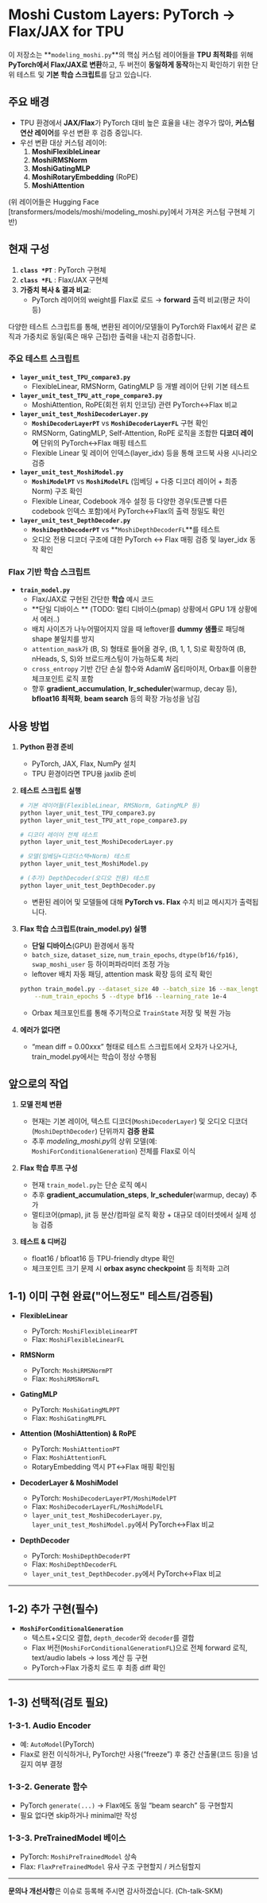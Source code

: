 # Moshi Custom Layers: PyTorch → Flax/JAX for TPU

이 저장소는 **`modeling_moshi.py`**의 핵심 커스텀 레이어들을 **TPU 최적화**를 위해 **PyTorch에서 Flax/JAX로 변환**하고, 두 버전이 **동일하게 동작**하는지 확인하기 위한 단위 테스트 및 **기본 학습 스크립트**를 담고 있습니다.

## 주요 배경

- TPU 환경에서 **JAX/Flax**가 PyTorch 대비 높은 효율을 내는 경우가 많아, **커스텀 연산 레이어**를 우선 변환 후 검증 중입니다.  
- 우선 변환 대상 커스텀 레이어:
  1. **MoshiFlexibleLinear**  
  2. **MoshiRMSNorm**  
  3. **MoshiGatingMLP**  
  4. **MoshiRotaryEmbedding** (RoPE)  
  5. **MoshiAttention**  

(위 레이어들은 Hugging Face [transformers/models/moshi/modeling_moshi.py]에서 가져온 커스텀 구현체 기반)

## 현재 구성

1. **`class *PT`** : PyTorch 구현체  
2. **`class *FL`** : Flax/JAX 구현체  
3. **가중치 복사 & 결과 비교**:  
   - PyTorch 레이어의 weight를 Flax로 로드 → **forward** 출력 비교(평균 차이 등)

다양한 테스트 스크립트를 통해, 변환된 레이어/모델들이 PyTorch와 Flax에서 같은 로직과 가중치로 동일(혹은 매우 근접)한 출력을 내는지 검증합니다.

### 주요 테스트 스크립트

- **`layer_unit_test_TPU_compare3.py`**  
  - FlexibleLinear, RMSNorm, GatingMLP 등 개별 레이어 단위 기본 테스트  
- **`layer_unit_test_TPU_att_rope_compare3.py`**  
  - MoshiAttention, RoPE(회전 위치 인코딩) 관련 PyTorch↔Flax 비교  
- **`layer_unit_test_MoshiDecoderLayer.py`**  
  - **`MoshiDecoderLayerPT`** vs **`MoshiDecoderLayerFL`** 구현 확인  
  - RMSNorm, GatingMLP, Self-Attention, RoPE 로직을 조합한 **디코더 레이어** 단위의 PyTorch↔Flax 매핑 테스트  
  - Flexible Linear 및 레이어 인덱스(layer_idx) 등을 통해 코드북 사용 시나리오 검증  
- **`layer_unit_test_MoshiModel.py`**  
  - **`MoshiModelPT`** vs **`MoshiModelFL`** (임베딩 + 다중 디코더 레이어 + 최종 Norm) 구조 확인  
  - Flexible Linear, Codebook 개수 설정 등 다양한 경우(토큰별 다른 codebook 인덱스 포함)에서 PyTorch↔Flax의 출력 정밀도 확인
- **`layer_unit_test_DepthDecoder.py`**  
  - **`MoshiDepthDecoderPT`** vs **`MoshiDepthDecoderFL`**를 테스트  
  - 오디오 전용 디코더 구조에 대한 PyTorch ↔ Flax 매핑 검증 및 layer_idx 동작 확인  

### Flax 기반 학습 스크립트

- **`train_model.py`**  
  - Flax/JAX로 구현된 간단한 **학습** 예시 코드  
  - **단일 디바이스 ** (TODO: 멀티 디바이스(pmap) 상황에서 GPU 1개 상황에서 에러..)
  - 배치 사이즈가 나누어떨어지지 않을 때 leftover를 **dummy 샘플**로 패딩해 shape 불일치를 방지  
  - `attention_mask`가 (B, S) 형태로 들어올 경우, (B, 1, 1, S)로 확장하여 (B, nHeads, S, S)와 브로드캐스팅이 가능하도록 처리  
  - `cross_entropy` 기반 간단 손실 함수와 AdamW 옵티마이저, Orbax를 이용한 체크포인트 로직 포함  
  - 향후 **gradient_accumulation**, **lr_scheduler**(warmup, decay 등), **bfloat16 최적화**, **beam search** 등의 확장 가능성을 남김  

## 사용 방법

1. **Python 환경 준비**  
   - PyTorch, JAX, Flax, NumPy 설치  
   - TPU 환경이라면 TPU용 jaxlib 준비  

2. **테스트 스크립트 실행**
   ```bash
   # 기본 레이어들(FlexibleLinear, RMSNorm, GatingMLP 등)
   python layer_unit_test_TPU_compare3.py
   python layer_unit_test_TPU_att_rope_compare3.py
   
   # 디코더 레이어 전체 테스트
   python layer_unit_test_MoshiDecoderLayer.py

   # 모델(임베딩+디코더스택+Norm) 테스트
   python layer_unit_test_MoshiModel.py

   # (추가) DepthDecoder(오디오 전용) 테스트
   python layer_unit_test_DepthDecoder.py
   ```
   - 변환된 레이어 및 모델들에 대해 **PyTorch vs. Flax** 수치 비교 메시지가 출력됩니다.

3. **Flax 학습 스크립트(train_model.py) 실행**  
   - **단일 디바이스**(GPU) 환경에서 동작  
   - `batch_size`, `dataset_size`, `num_train_epochs`, `dtype(bf16/fp16)`, `swap_moshi_user` 등 하이퍼파라미터 조정 가능  
   - leftover 배치 자동 패딩, attention mask 확장 등의 로직 확인  
   ```bash
   python train_model.py --dataset_size 40 --batch_size 16 --max_length 256 \
       --num_train_epochs 5 --dtype bf16 --learning_rate 1e-4
   ```
   - Orbax 체크포인트를 통해 주기적으로 `TrainState` 저장 및 복원 가능  

4. **에러가 없다면**  
   - “mean diff = 0.00xxx” 형태로 테스트 스크립트에서 오차가 나오거나, train_model.py에서는 학습이 정상 수행됨  

## 앞으로의 작업

1. **모델 전체 변환**  
   - 현재는 기본 레이어, 텍스트 디코더(`MoshiDecoderLayer`) 및 오디오 디코더(`MoshiDepthDecoder`) 단위까지 **검증 완료**  
   - 추후 *modeling_moshi.py*의 상위 모델(예: `MoshiForConditionalGeneration`) 전체를 Flax로 이식  

2. **Flax 학습 루프 구성**  
   - 현재 `train_model.py`는 단순 로직 예시  
   - 추후 **gradient_accumulation_steps**, **lr_scheduler**(warmup, decay) 추가  
   - 멀티코어(pmap), jit 등 분산/컴파일 로직 확장 + 대규모 데이터셋에서 실제 성능 검증  

3. **테스트 & 디버깅**     
   - float16 / bfloat16 등 TPU-friendly dtype 확인  
   - 체크포인트 크기 문제 시 **orbax async checkpoint** 등 최적화 고려  

## 1-1) 이미 구현 완료("어느정도" 테스트/검증됨)

- **FlexibleLinear**  
  - PyTorch: `MoshiFlexibleLinearPT`  
  - Flax: `MoshiFlexibleLinearFL`  

- **RMSNorm**  
  - PyTorch: `MoshiRMSNormPT`  
  - Flax: `MoshiRMSNormFL`  

- **GatingMLP**  
  - PyTorch: `MoshiGatingMLPPT`  
  - Flax: `MoshiGatingMLPFL`  

- **Attention (MoshiAttention) & RoPE**  
  - PyTorch: `MoshiAttentionPT`  
  - Flax: `MoshiAttentionFL`  
  - RotaryEmbedding 역시 PT↔Flax 매핑 확인됨  

- **DecoderLayer & MoshiModel**  
  - PyTorch: `MoshiDecoderLayerPT/MoshiModelPT`  
  - Flax: `MoshiDecoderLayerFL/MoshiModelFL`  
  - `layer_unit_test_MoshiDecoderLayer.py`, `layer_unit_test_MoshiModel.py`에서 PyTorch↔Flax 비교

- **DepthDecoder**  
  - PyTorch: `MoshiDepthDecoderPT`  
  - Flax: `MoshiDepthDecoderFL`  
  - `layer_unit_test_DepthDecoder.py`에서 PyTorch↔Flax 비교

---

## 1-2) 추가 구현(필수)

- **`MoshiForConditionalGeneration`**  
  - 텍스트+오디오 결합, `depth_decoder`와 `decoder`를 결합  
  - Flax 버전(`MoshiForConditionalGenerationFL`)으로 전체 forward 로직, text/audio labels → loss 계산 등 구현  
  - PyTorch→Flax 가중치 로드 후 최종 diff 확인

---

## 1-3) 선택적(검토 필요)

### 1-3-1. Audio Encoder
- 예: `AutoModel`(PyTorch)
- Flax로 완전 이식하거나, PyTorch만 사용(“freeze”) 후 중간 산출물(코드 등)을 넘길지 여부 결정

### 1-3-2. Generate 함수
- PyTorch `generate(...)` → Flax에도 동일 “beam search” 등 구현할지
- 필요 없다면 skip하거나 minimal만 작성

### 1-3-3. PreTrainedModel 베이스
- PyTorch: `MoshiPreTrainedModel` 상속
- Flax: `FlaxPreTrainedModel` 유사 구조 구현할지 / 커스텀할지

---

**문의나 개선사항**은 이슈로 등록해 주시면 감사하겠습니다. (Ch-talk-SKM)
